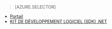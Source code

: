 ﻿> [AZURE.SELECTOR] 
- [Portail](../articles/media-services-portal-encoding-units.md)
- [KIT DE DÉVELOPPEMENT LOGICIEL (SDK) .NET](../articles/media-services-dotnet-encoding-units.md)


<!--HONumber=52-->